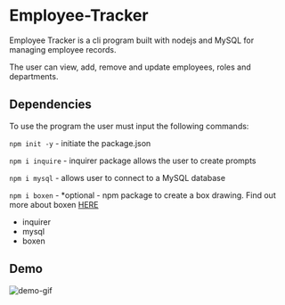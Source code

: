 # Employee-Tracker

Employee Tracker is a cli program built with nodejs and MySQL for managing employee records.

The user can view, add, remove and update employees, roles and departments. 

## Dependencies

To use the program the user must input the following commands:

```npm init -y``` - initiate the package.json

```npm i inquire``` - inquirer package allows the user to create prompts

```npm i mysql``` - allows user to connect to a MySQL database

```npm i boxen``` - *optional - npm package to create a box drawing. Find out more about boxen [HERE](https://github.com/sindresorhus/boxen)

* inquirer
* mysql
* boxen


## Demo

![demo-gif](http://g.recordit.co/lHa3M5Xxmp.gif)
